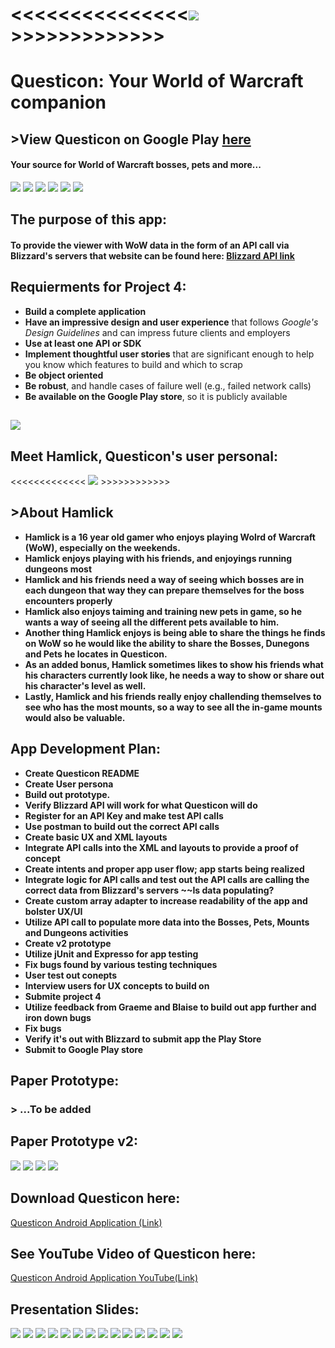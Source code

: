 # <<<<<<<<<<<<<<<![](readmedata/questicon.png)>>>>>>>>>>>>>
# Questicon: Your World of Warcraft companion
## >View Questicon on Google Play [here](https://play.google.com/store/apps/details?id=com.notexample.austin.questicon)
#### Your source for World of Warcraft bosses, pets and more...
![](readmedata/o3.gif)
![](readmedata/o1.gif)
![](readmedata/o2.gif)
![](readmedata/o4.gif)
![](readmedata/music.gif)
![](readmedata/wallaper.gif)
## The purpose of this app:
#### To provide the viewer with WoW data in the form of an API call via Blizzard's servers that website can be found here: [Blizzard API link](https://dev.battle.net/io-docs)
## Requierments for Project 4:
* **Build a complete application**
* **Have an impressive design and user experience** that follows *Google's Design Guidelines* and can impress future clients and employers
* **Use at least one API or SDK**
* **Implement thoughtful user stories** that are significant enough to help you know which features to build and which to scrap
* **Be object oriented**
* **Be robust**, and handle cases of failure well (e.g., failed network calls)
* **Be available on the Google Play store**, so it is publicly available

## ![](https://us.battle.net/mashery-assets/static/images//home-jumbo-no-inset.jpg)
## Meet Hamlick, Questicon's user personal:
<<<<<<<<<<<<< ![](readmedata/gamerpersona.jpg) >>>>>>>>>>>>
## >About Hamlick

* **Hamlick is a 16 year old gamer who enjoys playing Wolrd of Warcraft (WoW), especially on the weekends.**
* **Hamlick enjoys playing with his friends, and enjoyings running dungeons most**
* **Hamlick and his friends need a way of seeing which bosses are in each dungeon that way they can prepare themselves for the boss encounters properly**
* **Hamlick also enjoys taiming and training new pets in game, so he wants a way of seeing all the different pets available to him.**
* **Another thing Hamlick enjoys is being able to share the things he finds on WoW so he would like the ability to share the Bosses, Dunegons and Pets he locates in Questicon.**
* **As an added bonus, Hamlick sometimes likes to show his friends what his characters currently look like, he needs a way to show or share out his character's level as well.**
* **Lastly, Hamlick and his friends really enjoy challending themselves to see who has the most mounts, so a way to see all the in-game mounts would also be valuable.**

## App Development Plan:
* **Create Questicon README**
* **Create User persona**
* **Build out prototype.**
* **Verify Blizzard API will work for what Questicon will do**
* **Register for an API Key and make test API calls**
* **Use postman to build out the correct API calls**
* **Create basic UX and XML layouts**
* **Integrate API calls into the XML and layouts to provide a proof of concept**
* **Create intents and proper app user flow; app starts being realized**
* **Integrate logic for API calls and test out the API calls are calling the correct data from Blizzard's servers ~~Is data populating?**
* **Create custom array adapter to increase readability of the app and bolster UX/UI**
* **Utilize API call to populate more data into the Bosses, Pets, Mounts and Dungeons activities**
* **Create v2 prototype**
* **Utilize jUnit and Expresso for app testing**
* **Fix bugs found by various testing techniques**
* **User test out conepts**
* **Interview users for UX concepts to build on** 
* **Submite project 4**
* **Utilize feedback from Graeme and Blaise to build out app further and iron down bugs**
* **Fix bugs**
* **Verify it's out with Blizzard to submit app the Play Store**
* **Submit to Google Play store**

## Paper Prototype:
### > ...To be added
## Paper Prototype v2:
![](readmedata/images.png)
![](readmedata/images1.png)
![](readmedata/images2.png)
![](readmedata/images3.png)
## Download Questicon here:
[Questicon Android Application (Link)](https://docs.google.com/uc?export=download&id=0B7NezlAJoyHJUWdVNzU3eU5KbDA)
## See YouTube Video of Questicon here:
[Questicon Android Application YouTube(Link)](https://www.youtube.com/watch?v=bWKAx6R1HLE&feature=youtu.be)
## Presentation Slides:
![](readmedata/QusticonPresentationImages.001.jpeg)
![](readmedata/QusticonPresentationImages.002.jpeg)
![](readmedata/QusticonPresentationImages.003.jpeg)
![](readmedata/QusticonPresentationImages.004.jpeg)
![](readmedata/QusticonPresentationImages.005.jpeg)
![](readmedata/QusticonPresentationImages.006.jpeg)
![](readmedata/QusticonPresentationImages.007.jpeg)
![](readmedata/QusticonPresentationImages.008.jpeg)
![](readmedata/QusticonPresentationImages.009.jpeg)
![](readmedata/QusticonPresentationImages.010.jpeg)
![](readmedata/QusticonPresentationImages.011.jpeg)
![](readmedata/QusticonPresentationImages.012.jpeg)
![](readmedata/QusticonPresentationImages.013.jpeg)
![](readmedata/QusticonPresentationImages.014.jpeg)










